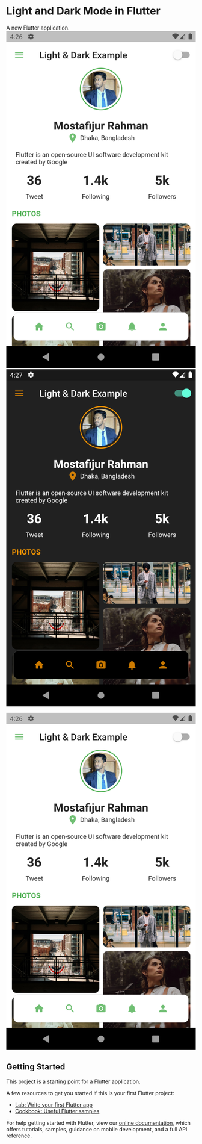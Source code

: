 # Light and Dark Mode in Flutter

A new Flutter application.
![Screenshot_1](/Screenshot_1617791219.png) ![Screenshot_2](/Screenshot_1617791232.png)

![Alt text](/Screenshot_1617791219.png?raw=true "Optional Title")

## Getting Started

This project is a starting point for a Flutter application.

A few resources to get you started if this is your first Flutter project:

- [Lab: Write your first Flutter app](https://flutter.dev/docs/get-started/codelab)
- [Cookbook: Useful Flutter samples](https://flutter.dev/docs/cookbook)

For help getting started with Flutter, view our
[online documentation](https://flutter.dev/docs), which offers tutorials,
samples, guidance on mobile development, and a full API reference.
